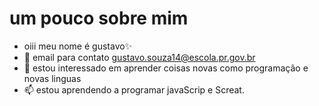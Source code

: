 # um pouco sobre mim
- oiii meu nome é gustavo✨ 
- 🌱 email para contato gustavo.souza14@escola.pr.gov.br
- 💞️ estou interessado em aprender coisas novas como programação e novas linguas
- 📫 estou aprendendo a programar javaScrip e Screat.

<!---
guhhhhhhh/guhhhhhhh is a ✨ special ✨ repository because its `README.md` (this file) appears on your GitHub profile.
You can click the Preview link to take a look at your changes.
--->
